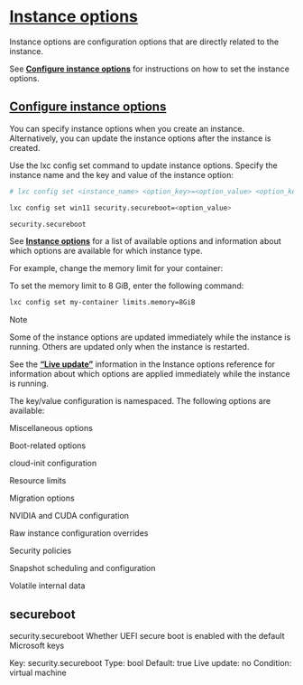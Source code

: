 # **[Instance options](https://documentation.ubuntu.com/lxd/latest/reference/instance_options/#instance-security:security.secureboot)**

Instance options are configuration options that are directly related to the instance.

See **[Configure instance options](https://documentation.ubuntu.com/lxd/latest/howto/instances_configure/#instances-configure-options)** for instructions on how to set the instance options.

## **[Configure instance options](https://documentation.ubuntu.com/lxd/latest/howto/instances_configure/#instances-configure-options)**

You can specify instance options when you create an instance. Alternatively, you can update the instance options after the instance is created.

Use the lxc config set command to update instance options. Specify the instance name and the key and value of the instance option:

```bash
# lxc config set <instance_name> <option_key>=<option_value> <option_key>=<option_value> ...

lxc config set win11 security.secureboot=<option_value> 

security.secureboot
```

See **[Instance options](https://documentation.ubuntu.com/lxd/latest/reference/instance_options/#instance-security:security.secureboot)**
for a list of available options and information about which options are available for which instance type.

For example, change the memory limit for your container:

To set the memory limit to 8 GiB, enter the following command:

```bash
lxc config set my-container limits.memory=8GiB
```

Note

Some of the instance options are updated immediately while the instance is running. Others are updated only when the instance is restarted.

See the **[“Live update”](https://documentation.ubuntu.com/lxd/latest/reference/instance_options/#instance-options)** information in the Instance options reference for information about which options are applied immediately while the instance is running.

The key/value configuration is namespaced. The following options are available:

Miscellaneous options

Boot-related options

cloud-init configuration

Resource limits

Migration options

NVIDIA and CUDA configuration

Raw instance configuration overrides

Security policies

Snapshot scheduling and configuration

Volatile internal data

## secureboot

security.secureboot
Whether UEFI secure boot is enabled with the default Microsoft keys

Key: security.secureboot
Type: bool
Default: true
Live update: no
Condition: virtual machine
